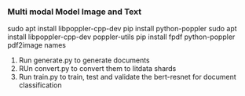 ### Multi modal Model Image and Text

sudo apt install libpoppler-cpp-dev
pip install python-poppler
sudo apt install libpoppler-cpp-dev poppler-utils
pip install fpdf python-poppler pdf2image names

1. Run generate.py to generate documents
1. RUn convert.py to convert them to litdata shards
1. Run train.py to train, test and validate the bert-resnet for document classification
